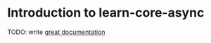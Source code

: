 # Introduction to learn-core-async

TODO: write [great documentation](http://jacobian.org/writing/what-to-write/)
